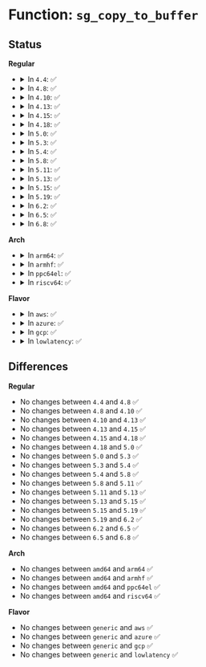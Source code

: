 # Function: <code>sg_copy_to_buffer</code>

## Status
<b>Regular</b>
<ul>
<li>
<details>
<summary>In <code>4.4</code>: ✅</summary>

```c
size_t sg_copy_to_buffer(struct scatterlist *sgl, unsigned int nents, void *buf, size_t buflen);
```

**Collision:** Unique Global

**Inline:** No

**Transformation:** False

**Instances:**

```
In lib/scatterlist.c (ffffffff813fa610)
Location: lib/scatterlist.c:716
Inline: False
Direct callers:
  - drivers/ata/libata-scsi.c:atapi_qc_complete
```
**Symbols:**

```
ffffffff813fa610-ffffffff813fa624: sg_copy_to_buffer (STB_GLOBAL)
```
</details>
</li>
<li>
<details>
<summary>In <code>4.8</code>: ✅</summary>

```c
size_t sg_copy_to_buffer(struct scatterlist *sgl, unsigned int nents, void *buf, size_t buflen);
```

**Collision:** Unique Global

**Inline:** No

**Transformation:** False

**Instances:**

```
In lib/scatterlist.c (ffffffff81441690)
Location: lib/scatterlist.c:716
Inline: False
Direct callers:
  - crypto/rsa-pkcs1pad.c:pkcs1pad_encrypt_sign_complete
  - drivers/ata/libata-scsi.c:atapi_qc_complete
```
**Symbols:**

```
ffffffff81441690-ffffffff814416a4: sg_copy_to_buffer (STB_GLOBAL)
```
</details>
</li>
<li>
<details>
<summary>In <code>4.10</code>: ✅</summary>

```c
size_t sg_copy_to_buffer(struct scatterlist *sgl, unsigned int nents, void *buf, size_t buflen);
```

**Collision:** Unique Global

**Inline:** No

**Transformation:** False

**Instances:**

```
In lib/scatterlist.c (ffffffff8145e8b0)
Location: lib/scatterlist.c:716
Inline: False
Direct callers:
  - crypto/rsa-pkcs1pad.c:pkcs1pad_encrypt_sign_complete
  - drivers/ata/libata-scsi.c:atapi_qc_complete
```
**Symbols:**

```
ffffffff8145e8b0-ffffffff8145e8c4: sg_copy_to_buffer (STB_GLOBAL)
```
</details>
</li>
<li>
<details>
<summary>In <code>4.13</code>: ✅</summary>

```c
size_t sg_copy_to_buffer(struct scatterlist *sgl, unsigned int nents, void *buf, size_t buflen);
```

**Collision:** Unique Global

**Inline:** No

**Transformation:** False

**Instances:**

```
In lib/scatterlist.c (ffffffff81463aa0)
Location: lib/scatterlist.c:712
Inline: False
Direct callers:
  - crypto/rsa-pkcs1pad.c:pkcs1pad_encrypt_sign_complete
  - drivers/ata/libata-scsi.c:atapi_qc_complete
```
**Symbols:**

```
ffffffff81463aa0-ffffffff81463ab4: sg_copy_to_buffer (STB_GLOBAL)
```
</details>
</li>
<li>
<details>
<summary>In <code>4.15</code>: ✅</summary>

```c
size_t sg_copy_to_buffer(struct scatterlist *sgl, unsigned int nents, void *buf, size_t buflen);
```

**Collision:** Unique Global

**Inline:** No

**Transformation:** False

**Instances:**

```
In lib/scatterlist.c (ffffffff8148fa40)
Location: lib/scatterlist.c:753
Inline: False
Direct callers:
  - crypto/rsa-pkcs1pad.c:pkcs1pad_encrypt_sign_complete
  - drivers/ata/libata-scsi.c:atapi_qc_complete
```
**Symbols:**

```
ffffffff8148fa40-ffffffff8148fa54: sg_copy_to_buffer (STB_GLOBAL)
```
</details>
</li>
<li>
<details>
<summary>In <code>4.18</code>: ✅</summary>

```c
size_t sg_copy_to_buffer(struct scatterlist *sgl, unsigned int nents, void *buf, size_t buflen);
```

**Collision:** Unique Global

**Inline:** No

**Transformation:** False

**Instances:**

```
In lib/scatterlist.c (ffffffff814c4720)
Location: lib/scatterlist.c:868
Inline: False
Direct callers:
  - crypto/rsa-pkcs1pad.c:pkcs1pad_encrypt_sign_complete
  - drivers/ata/libata-scsi.c:atapi_qc_complete
```
**Symbols:**

```
ffffffff814c4720-ffffffff814c4734: sg_copy_to_buffer (STB_GLOBAL)
```
</details>
</li>
<li>
<details>
<summary>In <code>5.0</code>: ✅</summary>

```c
size_t sg_copy_to_buffer(struct scatterlist *sgl, unsigned int nents, void *buf, size_t buflen);
```

**Collision:** Unique Global

**Inline:** No

**Transformation:** False

**Instances:**

```
In lib/scatterlist.c (ffffffff814d8e10)
Location: lib/scatterlist.c:868
Inline: False
Direct callers:
  - crypto/rsa-pkcs1pad.c:pkcs1pad_encrypt_sign_complete
  - drivers/ata/libata-scsi.c:atapi_qc_complete
```
**Symbols:**

```
ffffffff814d8e10-ffffffff814d8e24: sg_copy_to_buffer (STB_GLOBAL)
```
</details>
</li>
<li>
<details>
<summary>In <code>5.3</code>: ✅</summary>

```c
size_t sg_copy_to_buffer(struct scatterlist *sgl, unsigned int nents, void *buf, size_t buflen);
```

**Collision:** Unique Global

**Inline:** No

**Transformation:** False

**Instances:**

```
In lib/scatterlist.c (ffffffff81504cc0)
Location: lib/scatterlist.c:903
Inline: False
Direct callers:
  - crypto/rsa-pkcs1pad.c:pkcs1pad_encrypt_sign_complete
  - drivers/ata/libata-scsi.c:atapi_qc_complete
```
**Symbols:**

```
ffffffff81504cc0-ffffffff81504cd4: sg_copy_to_buffer (STB_GLOBAL)
```
</details>
</li>
<li>
<details>
<summary>In <code>5.4</code>: ✅</summary>

```c
size_t sg_copy_to_buffer(struct scatterlist *sgl, unsigned int nents, void *buf, size_t buflen);
```

**Collision:** Unique Global

**Inline:** No

**Transformation:** False

**Instances:**

```
In lib/scatterlist.c (ffffffff81522e00)
Location: lib/scatterlist.c:903
Inline: False
Direct callers:
  - crypto/rsa-pkcs1pad.c:pkcs1pad_encrypt_sign_complete
  - drivers/ata/libata-scsi.c:atapi_qc_complete
```
**Symbols:**

```
ffffffff81522e00-ffffffff81522e14: sg_copy_to_buffer (STB_GLOBAL)
```
</details>
</li>
<li>
<details>
<summary>In <code>5.8</code>: ✅</summary>

```c
size_t sg_copy_to_buffer(struct scatterlist *sgl, unsigned int nents, void *buf, size_t buflen);
```

**Collision:** Unique Global

**Inline:** No

**Transformation:** False

**Instances:**

```
In lib/scatterlist.c (ffffffff81586060)
Location: lib/scatterlist.c:903
Inline: False
Direct callers:
  - crypto/rsa-pkcs1pad.c:pkcs1pad_encrypt_sign_complete
  - drivers/ata/libata-scsi.c:ata_scsi_mode_select_xlat
  - drivers/ata/libata-scsi.c:atapi_qc_complete
```
**Symbols:**

```
ffffffff81586060-ffffffff81586074: sg_copy_to_buffer (STB_GLOBAL)
```
</details>
</li>
<li>
<details>
<summary>In <code>5.11</code>: ✅</summary>

```c
size_t sg_copy_to_buffer(struct scatterlist *sgl, unsigned int nents, void *buf, size_t buflen);
```

**Collision:** Unique Global

**Inline:** No

**Transformation:** False

**Instances:**

```
In lib/scatterlist.c (ffffffff815a3140)
Location: lib/scatterlist.c:984
Inline: False
Direct callers:
  - crypto/rsa-pkcs1pad.c:pkcs1pad_encrypt_sign_complete
  - drivers/ata/libata-scsi.c:ata_scsi_mode_select_xlat
  - drivers/ata/libata-scsi.c:atapi_qc_complete
```
**Symbols:**

```
ffffffff815a3140-ffffffff815a3154: sg_copy_to_buffer (STB_GLOBAL)
```
</details>
</li>
<li>
<details>
<summary>In <code>5.13</code>: ✅</summary>

```c
size_t sg_copy_to_buffer(struct scatterlist *sgl, unsigned int nents, void *buf, size_t buflen);
```

**Collision:** Unique Global

**Inline:** No

**Transformation:** False

**Instances:**

```
In lib/scatterlist.c (ffffffff815aa500)
Location: lib/scatterlist.c:984
Inline: False
Direct callers:
  - crypto/rsa-pkcs1pad.c:pkcs1pad_encrypt_sign_complete
  - drivers/ata/libata-scsi.c:ata_scsi_mode_select_xlat
  - drivers/ata/libata-scsi.c:atapi_qc_complete
```
**Symbols:**

```
ffffffff815aa500-ffffffff815aa514: sg_copy_to_buffer (STB_GLOBAL)
```
</details>
</li>
<li>
<details>
<summary>In <code>5.15</code>: ✅</summary>

```c
size_t sg_copy_to_buffer(struct scatterlist *sgl, unsigned int nents, void *buf, size_t buflen);
```

**Collision:** Unique Global

**Inline:** No

**Transformation:** False

**Instances:**

```
In lib/scatterlist.c (ffffffff81613660)
Location: lib/scatterlist.c:1014
Inline: False
Direct callers:
  - crypto/rsa-pkcs1pad.c:pkcs1pad_encrypt_sign_complete
  - drivers/ata/libata-scsi.c:ata_scsi_mode_select_xlat
  - drivers/ata/libata-scsi.c:atapi_qc_complete
```
**Symbols:**

```
ffffffff81613660-ffffffff81613674: sg_copy_to_buffer (STB_GLOBAL)
```
</details>
</li>
<li>
<details>
<summary>In <code>5.19</code>: ✅</summary>

```c
size_t sg_copy_to_buffer(struct scatterlist *sgl, unsigned int nents, void *buf, size_t buflen);
```

**Collision:** Unique Global

**Inline:** No

**Transformation:** False

**Instances:**

```
In lib/scatterlist.c (ffffffff816dfec0)
Location: lib/scatterlist.c:1011
Inline: False
Direct callers:
  - crypto/rsa-pkcs1pad.c:pkcs1pad_encrypt_sign_complete
  - drivers/ata/libata-scsi.c:ata_scsi_mode_select_xlat
  - drivers/ata/libata-scsi.c:atapi_qc_complete
```
**Symbols:**

```
ffffffff816dfec0-ffffffff816dfee6: sg_copy_to_buffer (STB_GLOBAL)
```
</details>
</li>
<li>
<details>
<summary>In <code>6.2</code>: ✅</summary>

```c
size_t sg_copy_to_buffer(struct scatterlist *sgl, unsigned int nents, void *buf, size_t buflen);
```

**Collision:** Unique Global

**Inline:** No

**Transformation:** False

**Instances:**

```
In lib/scatterlist.c (ffffffff817d02a0)
Location: lib/scatterlist.c:1021
Inline: False
Direct callers:
  - crypto/rsa-pkcs1pad.c:pkcs1pad_encrypt_sign_complete
  - drivers/ata/libata-scsi.c:ata_scsi_mode_select_xlat
  - drivers/ata/libata-scsi.c:atapi_qc_complete
```
**Symbols:**

```
ffffffff817d02a0-ffffffff817d02c6: sg_copy_to_buffer (STB_GLOBAL)
```
</details>
</li>
<li>
<details>
<summary>In <code>6.5</code>: ✅</summary>

```c
size_t sg_copy_to_buffer(struct scatterlist *sgl, unsigned int nents, void *buf, size_t buflen);
```

**Collision:** Unique Global

**Inline:** No

**Transformation:** False

**Instances:**

```
In lib/scatterlist.c (ffffffff8180e700)
Location: lib/scatterlist.c:1023
Inline: False
Direct callers:
  - crypto/rsa-pkcs1pad.c:pkcs1pad_encrypt_sign_complete
  - drivers/ata/libata-scsi.c:ata_scsi_mode_select_xlat
  - drivers/ata/libata-scsi.c:atapi_qc_complete
```
**Symbols:**

```
ffffffff8180e700-ffffffff8180e726: sg_copy_to_buffer (STB_GLOBAL)
```
</details>
</li>
<li>
<details>
<summary>In <code>6.8</code>: ✅</summary>

```c
size_t sg_copy_to_buffer(struct scatterlist *sgl, unsigned int nents, void *buf, size_t buflen);
```

**Collision:** Unique Global

**Inline:** No

**Transformation:** False

**Instances:**

```
In lib/scatterlist.c (ffffffff81854380)
Location: lib/scatterlist.c:1025
Inline: False
Direct callers:
  - crypto/rsa-pkcs1pad.c:pkcs1pad_encrypt_sign_complete
  - drivers/ata/libata-scsi.c:ata_scsi_mode_select_xlat
  - drivers/ata/libata-scsi.c:atapi_qc_complete
```
**Symbols:**

```
ffffffff81854380-ffffffff818543a6: sg_copy_to_buffer (STB_GLOBAL)
```
</details>
</li>
</ul>
<b>Arch</b>
<ul>
<li>
<details>
<summary>In <code>arm64</code>: ✅</summary>

```c
size_t sg_copy_to_buffer(struct scatterlist *sgl, unsigned int nents, void *buf, size_t buflen);
```

**Collision:** Unique Global

**Inline:** No

**Transformation:** False

**Instances:**

```
In lib/scatterlist.c (ffff80001062c9d0)
Location: lib/scatterlist.c:903
Inline: False
Direct callers:
  - crypto/rsa-pkcs1pad.c:pkcs1pad_encrypt_sign_complete
  - drivers/ata/libata-scsi.c:atapi_qc_complete
```
**Symbols:**

```
ffff80001062c9d0-ffff80001062c9ec: sg_copy_to_buffer (STB_GLOBAL)
```
</details>
</li>
<li>
<details>
<summary>In <code>armhf</code>: ✅</summary>

```c
size_t sg_copy_to_buffer(struct scatterlist *sgl, unsigned int nents, void *buf, size_t buflen);
```

**Collision:** Unique Global

**Inline:** No

**Transformation:** False

**Instances:**

```
In lib/scatterlist.c (c07d3414)
Location: lib/scatterlist.c:903
Inline: False
Direct callers:
  - crypto/rsa-pkcs1pad.c:pkcs1pad_encrypt_sign_complete
  - drivers/ata/libata-scsi.c:atapi_qc_complete
  - drivers/mmc/host/sdhci.c:sdhci_pre_dma_transfer
```
**Symbols:**

```
c07d3414-c07d343c: sg_copy_to_buffer (STB_GLOBAL)
```
</details>
</li>
<li>
<details>
<summary>In <code>ppc64el</code>: ✅</summary>

```c
size_t sg_copy_to_buffer(struct scatterlist *sgl, unsigned int nents, void *buf, size_t buflen);
```

**Collision:** Unique Global

**Inline:** No

**Transformation:** False

**Instances:**

```
In lib/scatterlist.c (c0000000007cf600)
Location: lib/scatterlist.c:903
Inline: False
Direct callers:
  - crypto/rsa-pkcs1pad.c:pkcs1pad_encrypt_sign_complete
  - drivers/ata/libata-scsi.c:atapi_qc_complete
```
**Symbols:**

```
c0000000007cf600-c0000000007cf614: sg_copy_to_buffer (STB_GLOBAL)
```
</details>
</li>
<li>
<details>
<summary>In <code>riscv64</code>: ✅</summary>

```c
size_t sg_copy_to_buffer(struct scatterlist *sgl, unsigned int nents, void *buf, size_t buflen);
```

**Collision:** Unique Global

**Inline:** No

**Transformation:** False

**Instances:**

```
In lib/scatterlist.c (ffffffe00045cb3c)
Location: lib/scatterlist.c:903
Inline: False
Direct callers:
  - crypto/rsa-pkcs1pad.c:pkcs1pad_encrypt_sign_complete
  - drivers/ata/libata-scsi.c:atapi_qc_complete
```
**Symbols:**

```
ffffffe00045cb3c-ffffffe00045cb58: sg_copy_to_buffer (STB_GLOBAL)
```
</details>
</li>
</ul>
<b>Flavor</b>
<ul>
<li>
<details>
<summary>In <code>aws</code>: ✅</summary>

```c
size_t sg_copy_to_buffer(struct scatterlist *sgl, unsigned int nents, void *buf, size_t buflen);
```

**Collision:** Unique Global

**Inline:** No

**Transformation:** False

**Instances:**

```
In lib/scatterlist.c (ffffffff8151b3e0)
Location: lib/scatterlist.c:903
Inline: False
Direct callers:
  - crypto/rsa-pkcs1pad.c:pkcs1pad_encrypt_sign_complete
  - drivers/ata/libata-scsi.c:atapi_qc_complete
```
**Symbols:**

```
ffffffff8151b3e0-ffffffff8151b3f4: sg_copy_to_buffer (STB_GLOBAL)
```
</details>
</li>
<li>
<details>
<summary>In <code>azure</code>: ✅</summary>

```c
size_t sg_copy_to_buffer(struct scatterlist *sgl, unsigned int nents, void *buf, size_t buflen);
```

**Collision:** Unique Global

**Inline:** No

**Transformation:** False

**Instances:**

```
In lib/scatterlist.c (ffffffff8150b6d0)
Location: lib/scatterlist.c:903
Inline: False
Direct callers:
  - crypto/rsa-pkcs1pad.c:pkcs1pad_encrypt_sign_complete
  - drivers/ata/libata-scsi.c:atapi_qc_complete
```
**Symbols:**

```
ffffffff8150b6d0-ffffffff8150b6e4: sg_copy_to_buffer (STB_GLOBAL)
```
</details>
</li>
<li>
<details>
<summary>In <code>gcp</code>: ✅</summary>

```c
size_t sg_copy_to_buffer(struct scatterlist *sgl, unsigned int nents, void *buf, size_t buflen);
```

**Collision:** Unique Global

**Inline:** No

**Transformation:** False

**Instances:**

```
In lib/scatterlist.c (ffffffff81517470)
Location: lib/scatterlist.c:903
Inline: False
Direct callers:
  - crypto/rsa-pkcs1pad.c:pkcs1pad_encrypt_sign_complete
  - drivers/ata/libata-scsi.c:atapi_qc_complete
```
**Symbols:**

```
ffffffff81517470-ffffffff81517484: sg_copy_to_buffer (STB_GLOBAL)
```
</details>
</li>
<li>
<details>
<summary>In <code>lowlatency</code>: ✅</summary>

```c
size_t sg_copy_to_buffer(struct scatterlist *sgl, unsigned int nents, void *buf, size_t buflen);
```

**Collision:** Unique Global

**Inline:** No

**Transformation:** False

**Instances:**

```
In lib/scatterlist.c (ffffffff81530c10)
Location: lib/scatterlist.c:903
Inline: False
Direct callers:
  - crypto/rsa-pkcs1pad.c:pkcs1pad_encrypt_sign_complete
  - drivers/ata/libata-scsi.c:atapi_qc_complete
```
**Symbols:**

```
ffffffff81530c10-ffffffff81530c24: sg_copy_to_buffer (STB_GLOBAL)
```
</details>
</li>
</ul>

## Differences
<b>Regular</b>
<ul>
<li>
No changes between <code>4.4</code> and <code>4.8</code> ✅
</li>
<li>
No changes between <code>4.8</code> and <code>4.10</code> ✅
</li>
<li>
No changes between <code>4.10</code> and <code>4.13</code> ✅
</li>
<li>
No changes between <code>4.13</code> and <code>4.15</code> ✅
</li>
<li>
No changes between <code>4.15</code> and <code>4.18</code> ✅
</li>
<li>
No changes between <code>4.18</code> and <code>5.0</code> ✅
</li>
<li>
No changes between <code>5.0</code> and <code>5.3</code> ✅
</li>
<li>
No changes between <code>5.3</code> and <code>5.4</code> ✅
</li>
<li>
No changes between <code>5.4</code> and <code>5.8</code> ✅
</li>
<li>
No changes between <code>5.8</code> and <code>5.11</code> ✅
</li>
<li>
No changes between <code>5.11</code> and <code>5.13</code> ✅
</li>
<li>
No changes between <code>5.13</code> and <code>5.15</code> ✅
</li>
<li>
No changes between <code>5.15</code> and <code>5.19</code> ✅
</li>
<li>
No changes between <code>5.19</code> and <code>6.2</code> ✅
</li>
<li>
No changes between <code>6.2</code> and <code>6.5</code> ✅
</li>
<li>
No changes between <code>6.5</code> and <code>6.8</code> ✅
</li>
</ul>
<b>Arch</b>
<ul>
<li>
No changes between <code>amd64</code> and <code>arm64</code> ✅
</li>
<li>
No changes between <code>amd64</code> and <code>armhf</code> ✅
</li>
<li>
No changes between <code>amd64</code> and <code>ppc64el</code> ✅
</li>
<li>
No changes between <code>amd64</code> and <code>riscv64</code> ✅
</li>
</ul>
<b>Flavor</b>
<ul>
<li>
No changes between <code>generic</code> and <code>aws</code> ✅
</li>
<li>
No changes between <code>generic</code> and <code>azure</code> ✅
</li>
<li>
No changes between <code>generic</code> and <code>gcp</code> ✅
</li>
<li>
No changes between <code>generic</code> and <code>lowlatency</code> ✅
</li>
</ul>
